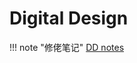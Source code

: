 # Digital Design
!!! note "修佬笔记"
    [DD notes](https://note.isshikih.top/cour_note/D2QD_DigitalDesign/)